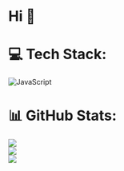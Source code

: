<h1>Hi 👋</h1>

# 💻 Tech Stack:
![JavaScript](https://img.shields.io/badge/javascript-%23323330.svg?style=flat&logo=javascript&logoColor=%23F7DF1E)
# 📊 GitHub Stats:
![](https://github-readme-stats.vercel.app/api?username=grmkng&theme=github_dark_dimmed&hide_border=false&include_all_commits=false&count_private=true)<br/>
![](https://github-readme-streak-stats.herokuapp.com/?user=grmkng&theme=github_dark_dimmed&hide_border=false)<br/>
![](https://github-readme-stats.vercel.app/api/top-langs/?username=grmkng&theme=github_dark_dimmed&hide_border=false&include_all_commits=false&count_private=true&layout=compact)
